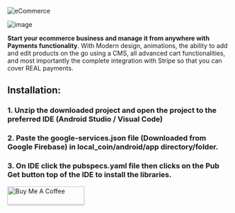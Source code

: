 ![eCommerce](https://i.imgur.com/SraxGPm.png)

![image](https://imgur.com/MahfmKz)

**Start your ecommerce business and manage it from anywhere with Payments functionality**. With Modern design, animations, the ability to add and edit products on the go using a CMS, all advanced cart functionalities, and most importantly the complete integration with Stripe so that you can cover REAL payments.



<h2>Installation:</h2>

<h3>1. Unzip the downloaded project and open the project to the preferred IDE (Android Studio / Visual Code)</h3>


<h3>2. Paste the google-services.json file (Downloaded from Google Firebase) in local_coin/android/app directory/folder.</h3>

 
<h3>3. On IDE click the pubspecs.yaml file then clicks on the Pub Get button top of the IDE to install the libraries.</h3>


<a href="https://www.buymeacoffee.com/amrhishamks" target="_blank"><img src="https://www.buymeacoffee.com/assets/img/custom_images/orange_img.png" alt="Buy Me A Coffee" style="height: 41px !important;width: 174px !important;box-shadow: 0px 3px 2px 0px rgba(190, 190, 190, 0.5) !important;-webkit-box-shadow: 0px 3px 2px 0px rgba(190, 190, 190, 0.5) !important;" ></a>

